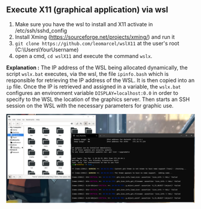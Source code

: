 ## Execute X11 (graphical application) via wsl

1. Make sure you have the wsl to install and X11 activate in /etc/ssh/sshd_config
2. Install Xming (https://sourceforge.net/projects/xming/) and run it
3. `git clone https://github.com/leomarcel/wslX11` at the user's root (C:\Users\YourUsername)
4. open a cmd, `cd wslX11` and execute the command `wslx`.


**Explanation :**
The IP address of the WSL being allocated dynamically, the script `wslx.bat` executes, via the wsl, the file `ipinfo.bash` which is responsible for retrieving the IP address of the WSL. It is then copied into an `ip` file. Once the IP is retrieved and assigned in a variable, the `wslx.bat` configures an environment variable `DISPLAY=localhost:0.0` in order to specify to the WSL the location of the graphics server. Then starts an SSH session on the WSL with the necessary parameters for graphic use.

![wslX11](https://raw.githubusercontent.com/leomarcel/wslX11/main/raw.png)